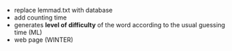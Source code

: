 - replace lemmad.txt with database
- add counting time
- generates **level of difficulty** of the word according to the usual guessing time (ML)
- web page (WINTER)
